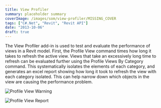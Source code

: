 ```yaml
---
title: View Profiler
summary: placeholder summary
coverImage: /images/som/view-profiler/MISSING_COVER
tags: ["C#.Net", "Revit", "Revit API"]
date: "2013-10-06"
draft: true
---
```


The View Profiler add-in is used to test and evaluate the performance of views in a Revit model. First, the Profile View command times how long it takes to refresh the active view. Views that take an excessively long time to refresh can be evaluated further using the Profile Views By Category command. This systematically isolates the elements of each category, and generates an excel report showing how long it took to refresh the view with each category isolated. This can help narrow down which objects in the view are causing the performance problem.

![Profile View Warning](http://www.ericanastas.com/wp-content/uploads/2014/06/Profile-View-Warning.png)

![Profile View Report](Profile-View-Report.png)
